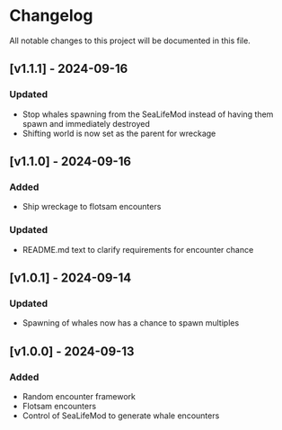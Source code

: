 # Changelog

All notable changes to this project will be documented in this file.

## [v1.1.1] - 2024-09-16

### Updated
- Stop whales spawning from the SeaLifeMod instead of having them spawn and immediately destroyed
- Shifting world is now set as the parent for wreckage

## [v1.1.0] - 2024-09-16

### Added
- Ship wreckage to flotsam encounters

### Updated
- README.md text to clarify requirements for encounter chance

## [v1.0.1] - 2024-09-14

### Updated
- Spawning of whales now has a chance to spawn multiples

## [v1.0.0] - 2024-09-13

### Added
- Random encounter framework
- Flotsam encounters
- Control of SeaLifeMod to generate whale encounters
